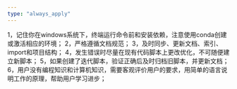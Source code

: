 ```yaml
---
type: "always_apply"
---
```


1，记住你在windows系统下，终端运行命令前和安装依赖，注意使用conda创建或激活相应的环境；
2，严格遵循文档规范；
3，及时同步、更新文档、索引、import和项目结构；
4，发生错误时尽量在现有代码脚本上更改优化，不可随便建立新脚本；
5，如果创建了迭代脚本，验证正确后及时归档旧脚本，并更新文档；
6，用户没有编程知识和计算机知识，需要客观评价用户的要求，用简单的语言说明工作的原理，帮助用户学习进步；